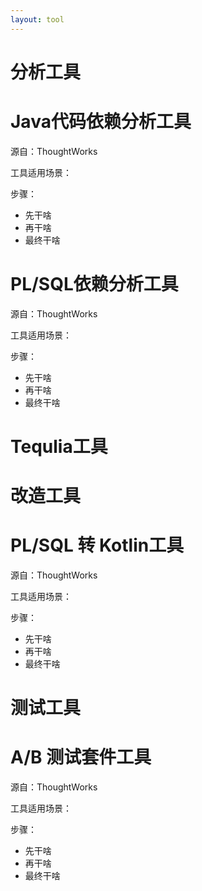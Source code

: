 ```yaml
---
layout: tool
---
```


# 分析工具
# Java代码依赖分析工具
源自：ThoughtWorks

工具适用场景：

步骤：

- 先干啥
- 再干啥
- 最终干啥

# PL/SQL依赖分析工具
源自：ThoughtWorks

工具适用场景：

步骤：

- 先干啥
- 再干啥
- 最终干啥

# Tequlia工具

# 改造工具
# PL/SQL 转 Kotlin工具
源自：ThoughtWorks

工具适用场景：

步骤：

- 先干啥
- 再干啥
- 最终干啥

# 测试工具
# A/B 测试套件工具
源自：ThoughtWorks

工具适用场景：

步骤：

- 先干啥
- 再干啥
- 最终干啥